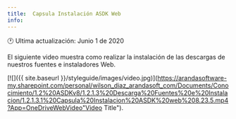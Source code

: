 ```yaml
---
title:  Capsula Instalación ASDK Web
info:
---
```


🕐 Ultima actualización: Junio 1 de 2020


El siguiente video muestra como realizar la instalación de las descargas de nuestros fuentes e instaladores Web.


[![]({{ site.baseurl }}/styleguide/images/video.jpg)](https://arandasoftware-my.sharepoint.com/personal/wilson_diaz_arandasoft_com/Documents/Conocimiento/1.2%20ASDKv8/1.2.1.3%20Descarga%20Fuentes%20e%20Instalacion/1.2.1.3.1%20Capsula%20Instalacion%20ASDK%20web%208.23.5.mp4?App=OneDriveWebVideo"Video Title").
